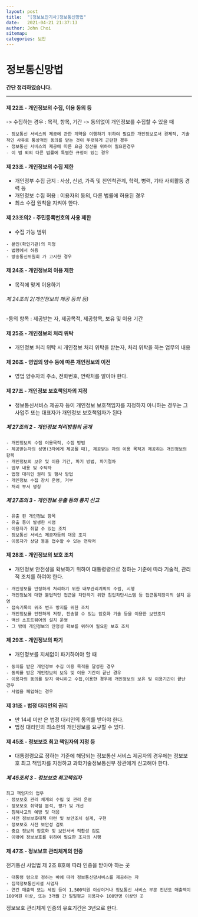 ```yaml
---
layout: post
title:  "[정보보안기사]정보통신망법"
date:   2021-04-21 21:37:13
author: John Choi
sitemap:
categories: 보안
---
```


# 정보통신망법

__간단 정리하였습니다.__

---

#### 제 22조 - 개인정보의 수집, 이용 동의 등
-> 수집하는 경우 : 목적, 항목, 기간
-> 동의없이 개인정보를 수집할 수 있을 때


```
- 정보통신 서비스의 제공에 관한 계약을 이행하기 위하여 필요한 개인정보로서 경제적, 기술적인 사유로 통상적인 동의를 받는 것이 뚜렷하게 곤란한 경우
- 정보통신 서비스의 제공에 따른 요금 정산을 위하여 필요한경우
- 이 법 외의 다른 법률에 특별한 규정이 있는 경우
```


#### 제 23조 - 개인정보의 수집 제한 

- 개인정부 수집 금지 : 사상, 신념, 가족 및 친인척관계, 학력, 병력, 기타 사회활동 경력 등
- 개인정보 수집 허용 : 이용자의 동의, 다른 법률에 허용된 경우
- 최소 수집 원칙을 지켜야 한다.

#### 제 23조의2  - 주민등록번호의 사용 제한
- 수집 가능 범위 

```
- 본인(확인기관)의 지정
- 법령에서 허용
- 방송통신위원회 가 고시한 경우
```


#### 제 24조 - 개인정보의 이용 제한
- 목적에 맞게 이용하기

###### 제 24조의 2(개인정보의 제공 동의 등)
-동의 항목 : 제공받는 자, 제공목적, 제공항목, 보유 및 이용 기간

#### 제 25조 - 개인정보의 처리 위탁
- 개인정보 처리 위탁 시 개인정보 처리 위탁을 받는자, 처리 위탁을 하는 업무의 내용

#### 제 26조  - 영업의 양수 등에 따른 개인정보의 이전
- 영업 양수자의 주소, 전화번호, 연락처를 알아야 한다.

#### 제 27조  - 개인정보 보호책임자의 지정
- 정보통신서비스 제공자 등이 개인정보 보호책임자를 지정하지 아니하는 경우는 그 사업주 또는 대표자가 개인정보 보호책임자가 된다

##### 제 27조의 2 - 개인정보 처리방침의 공개
```
- 개인정보의 수집 이용목적, 수집 방법
- 제공받는자의 성명(3자에게 제공될 때), 제공받는 자의 이용 목적과 제공하는 개인정보의 항목
- 개인정보의 보유 및 이용 기간, 파기 방법, 파기절차
- 업무 내용 및 수탁자
- 법정 대리인 권리 및 행사 방법
- 개인정보 수집 장치 운영, 거부
- 처리 부서 명칭
```

##### 제 27조의 3  - 개인정보 유출 등의 통지 신고

```
- 유출 된 개인정보 항목
- 유출 등이 발생한 시점
- 이용자가 취할 수 있는 조치
- 정보통신 서비스 제공자등의 대응 조치
- 이용자가 상담 등을 접수할 수 있는 연락처
```


#### 제 28조 - 개인정보의 보호 조치
- 개인정보 안전성을 확보하기 위하여 대통령령으로 정하는 기준에 따라 기술적, 관리적 조치를 하여야 한다.

```
- 개인정보를 안정하게 처리하기 위한 내부관리계획의 수립, 시행
- 개인정보에 대한 불법적인 접근을 차단하기 위한 침입차단시스템 등 접근통제장치의 설치 운영
- 접속기록의 위조 변조 방지를 위한 조치
- 개인정보를 안전하게 저장, 전송할 수 있는 암호화 기술 등을 이용한 보안조치
- 백신 소프트웨어의 설치 운영
- 그 밖에 개인정보의 안정성 확보를 위하여 필요한 보호 조치
```

#### 제 29조 - 개인정보의 파기
- 개인정보를 지체없이 파기하여야 할 때 

```
- 동의를 받은 개인정보 수집 이용 목적을 달성한 경우
- 동의를 방은 개인정보의 보유 및 이용 기간이 끝난 경우
- 이용자의 동의를 받지 아니하고 수집,이용한 경우에 개인정보의 보유 및 이용기간이 끝난 경우
- 사업을 폐업하는 경우
```

#### 제 31조  - 법정 대리인의 권리
- 만 14세 미만 은 법정 대리인의 동의를 받아야 한다.
- 법정 대리인의 최소한의 개인정보를 요구할 수 있다.

#### 제 45조 - 정보보호 최고 책임자의 지정 등
- 대통령령으로 정하는 기준에 해당되는 정보통신 서비스 제공자의 경우에는 정보보호 최고 책임자를 지정하고 과학기술정보통신부 장관에게 신고해야 한다.

##### 제 45조의 3 - 정보보호 최고책임자

```
최고 책임자의 업무
- 정보보호 관리 체계의 수립 및 관리 운영
- 정보보호 취약점 분석, 평가 및 개선
- 침해사고의 예방 및 대응
- 사전 정보보호대책 마련 및 보안조치 설계, 구현
- 정보보호 사전 보안성 검토
- 중요 정보의 암호화 및 보안서버 적합성 검토
- 이밖에 정보보호를 위하여 필요한 조치의 시행
```


#### 제 47조 - 정보보호 관리체계의 인증
전기통신 사업법 제 2조 8호에 따라 인증을 받아야 하는 곳

```
- 대통령 령으로 정하는 바에 따라 정보통신망서비스를 제공하는 자
- 집적정보통신시설 사업자
- 연간 매출액 또는 세입 등이 1,500억원 이상이거나 정보통신 서비스 부문 전년도 매출액이 100억원 이상, 또는 3개월 간 일일평균 이용자수 100만명 이상인 곳
```


정보보호 관리체계 인증의 유효기간은 3년으로 한다.

